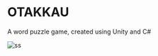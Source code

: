# OTAKKAU
A word puzzle game, created using Unity and C#

![ss](https://user-images.githubusercontent.com/5053232/27001975-a5edd50a-4e00-11e7-9731-e54b25541f95.png)
